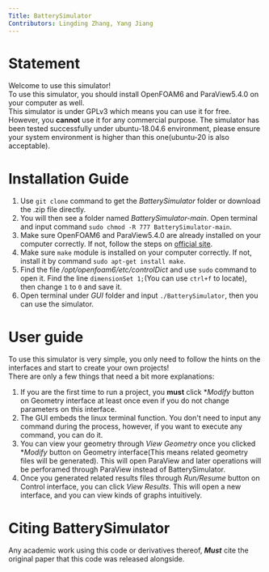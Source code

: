 ```yaml
---
Title: BatterySimulator
Contributors: Lingding Zhang, Yang Jiang
---
```


# Statement
Welcome to use this simulator!   
To use this simulator, you should install OpenFOAM6 and ParaView5.4.0 on your computer as well.  
This simulator is under GPLv3 which means you can use it for free. However, you **cannot** use it for any commercial purpose. 
The simulator has been tested successfully under ubuntu-18.04.6 environment, please ensure your system environment is higher than this one(ubuntu-20 is also acceptable).

# Installation Guide
1. Use `git clone` command to get the *BatterySimulator* folder or download the .zip file directly.
2. You will then see a folder named *BatterySimulator-main*. Open terminal and input command `sudo chmod -R 777 BatterySimulator-main`.
3. Make sure OpenFOAM6 and ParaView5.4.0 are already installed on your computer correctly. If not, follow the steps on <a href="https://openfoam.org/download/6-ubuntu/">official site</a>.
4. Make sure `make` module is installed on your computer correctly. If not, install it by command `sudo apt-get install make`.
5. Find the file */opt/openfoam6/etc/controlDict* and use `sudo` command to open it. Find the line `dimensionSet 1;`(You can use `ctrl+f` to locate), then change `1` to `0` and save it.
6. Open terminal under *GUI* folder and input `./BatterySimulator`, then you can use the simulator.

# User guide
To use this simulator is very simple, you only need to follow the hints on the interfaces and start to create your own projects!  
There are only a few things that need a bit more explanations:
1. If you are the first time to run a project, you **must** click **Modify* button on Geometry interface at least once even if you do not change parameters on this interface.
2. The GUI embeds the linux terminal function. You don't need to input any command during the process, however, if you want to execute any command, you can do it.
3. You can view your geometry through *View Geometry* once you clicked **Modify* button on Geometry interface(This means related geometry files will be generated). This will open ParaView and later operations will be perforamed through ParaView instead of BatterySimulator.
4. Once you generated related results files through *Run/Resume* button on Control interface, you can click *View Results*. This will open a new interface, and you can view kinds of graphs intuitively.

# Citing BatterySimulator
Any academic work using this code or derivatives thereof, **_Must_** cite the original paper that this code was released alongside.
